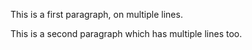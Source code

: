 This is a first paragraph,
on multiple lines.

This is a second paragraph
which has multiple lines too.
